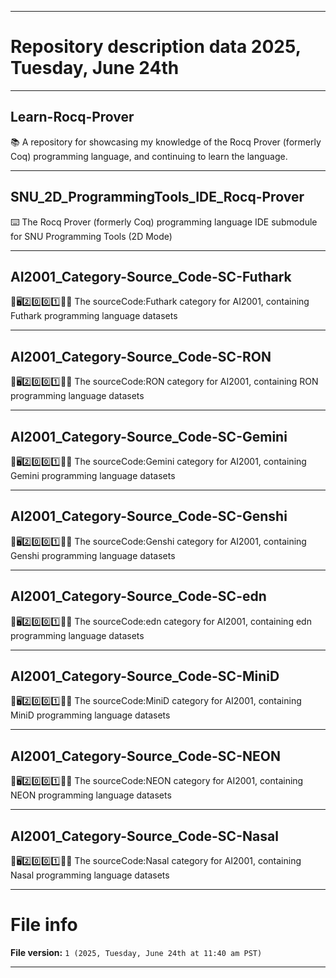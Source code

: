 
***

# Repository description data 2025, Tuesday, June 24th

---

## Learn-Rocq-Prover

📚️ A repository for showcasing my knowledge of the Rocq Prover (formerly Coq) programming language, and continuing to learn the language. 

---

## SNU_2D_ProgrammingTools_IDE_Rocq-Prover

⌨️ The Rocq Prover (formerly Coq) programming language IDE submodule for SNU Programming Tools (2D Mode)

---

## AI2001_Category-Source_Code-SC-Futhark

🧠️🖥️2️⃣️0️⃣️0️⃣️1️⃣️💾️📜️ The sourceCode:Futhark category for AI2001, containing Futhark programming language datasets

---

## AI2001_Category-Source_Code-SC-RON

🧠️🖥️2️⃣️0️⃣️0️⃣️1️⃣️💾️📜️ The sourceCode:RON category for AI2001, containing RON programming language datasets

---

## AI2001_Category-Source_Code-SC-Gemini

🧠️🖥️2️⃣️0️⃣️0️⃣️1️⃣️💾️📜️ The sourceCode:Gemini category for AI2001, containing Gemini programming language datasets

---

## AI2001_Category-Source_Code-SC-Genshi

🧠️🖥️2️⃣️0️⃣️0️⃣️1️⃣️💾️📜️ The sourceCode:Genshi category for AI2001, containing Genshi programming language datasets

---

## AI2001_Category-Source_Code-SC-edn

🧠️🖥️2️⃣️0️⃣️0️⃣️1️⃣️💾️📜️ The sourceCode:edn category for AI2001, containing edn programming language datasets

---

## AI2001_Category-Source_Code-SC-MiniD

🧠️🖥️2️⃣️0️⃣️0️⃣️1️⃣️💾️📜️ The sourceCode:MiniD category for AI2001, containing MiniD programming language datasets

---

## AI2001_Category-Source_Code-SC-NEON

🧠️🖥️2️⃣️0️⃣️0️⃣️1️⃣️💾️📜️ The sourceCode:NEON category for AI2001, containing NEON programming language datasets

---

## AI2001_Category-Source_Code-SC-Nasal

🧠️🖥️2️⃣️0️⃣️0️⃣️1️⃣️💾️📜️ The sourceCode:Nasal category for AI2001, containing Nasal programming language datasets

***

# File info

**File version:** `1 (2025, Tuesday, June 24th at 11:40 am PST)`

***

